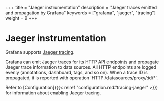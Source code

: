 +++
title = "Jaeger instrumentation"
description = "Jaeger traces emitted and propagation by Grafana"
keywords = ["grafana", "jaeger", "tracing"]
weight = 9
+++

# Jaeger instrumentation

Grafana supports [Jaeger tracing](https://www.jaegertracing.io/).

Grafana can emit Jaeger traces for its HTTP API endpoints and propagate Jaeger trace information to data sources.
All HTTP endpoints are logged evenly (annotations, dashboard, tags, and so on).
When a trace ID is propagated, it is reported with operation 'HTTP /datasources/proxy/:id/*'.

Refer to [Configuration]({{< relref "configuration.md#tracing-jaeger" >}}) for information about enabling Jaeger tracing.
